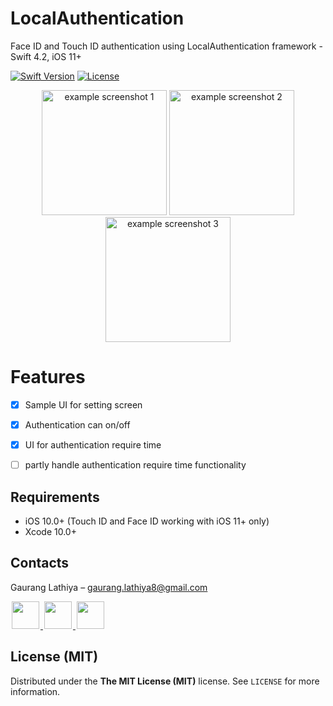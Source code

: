 # LocalAuthentication
Face ID and Touch ID authentication using LocalAuthentication framework - Swift 4.2, iOS 11+

[![Swift Version][swift-image]][swift-url]
[![License][license-image]][license-url]

<p align="center">
  <img src="https://i.imgur.com/P3sAZiF.png" alt="example screenshot 1" width="200" />
  <img src="https://i.imgur.com/yjKQkI7.png" alt="example screenshot 2" width="200" />
  <img src="https://i.imgur.com/JcHO4RO.png" alt="example screenshot 3" width="200" />
</p>

# Features

- [x] Sample UI for setting screen
- [x] Authentication can on/off
- [x] UI for authentication require time
- [ ] partly handle authentication require time functionality


## Requirements

- iOS 10.0+ (Touch ID and Face ID working with iOS 11+ only)
- Xcode 10.0+


## Contacts

Gaurang Lathiya  – gaurang.lathiya8@gmail.com

<a href="https://github.com/Gaurang311">
<img src="https://cloud.githubusercontent.com/assets/1567433/6521218/9c7e2502-c378-11e4-9431-c7255cf39577.png" height="44" hspace="2"/>
</a>
<a href="https://twitter.com/gaurang311">
<img src="https://cloud.githubusercontent.com/assets/1567433/6521243/fb085da4-c378-11e4-973e-1eeeac4b5ba5.png" height="44" hspace="2"/>
</a>
<a href="www.linkedin.com/in/gaurang-lathiya-91b60540">
<img src="https://cloud.githubusercontent.com/assets/1567433/6521256/20247bc2-c379-11e4-8e9e-417123debb8c.png" height="44" hspace="2"/>
</a>


## License (MIT)

Distributed under the **The MIT License (MIT)** license. See ``LICENSE`` for more information.

[swift-image]: https://img.shields.io/badge/swift-4.2-orange.svg
[swift-url]: https://swift.org/
[license-image]: https://img.shields.io/badge/License-MIT-blue.svg
[license-url]: https://www.connect.social/
